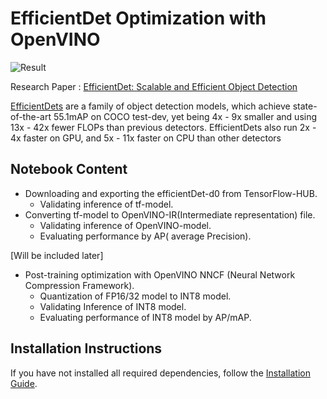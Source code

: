 # EfficientDet Optimization with OpenVINO

![Result](https://user-images.githubusercontent.com/71766106/226086430-a7e3cdc4-1f99-4c46-89f9-60dcbadea44a.png)

Research Paper : [EfficientDet: Scalable and Efficient Object Detection](https://openaccess.thecvf.com/content_CVPR_2020/papers/Tan_EfficientDet_Scalable_and_Efficient_Object_Detection_CVPR_2020_paper.pdf)

[EfficientDets](https://github.com/google/automl/tree/master/efficientdet) are a family of object detection models, which achieve state-of-the-art 55.1mAP on COCO test-dev, yet being 4x - 9x smaller and using 13x - 42x fewer FLOPs than previous detectors. EfficientDets also run 2x - 4x faster on GPU, and 5x - 11x faster on CPU than other detectors

## Notebook Content

* Downloading and exporting the efficientDet-d0 from TensorFlow-HUB.
  * Validating inference of tf-model.
* Converting tf-model to OpenVINO-IR(Intermediate representation) file.
  * Validating inference of OpenVINO-model.
  * Evaluating performance by AP( average Precision).

[Will be included later]
* Post-training optimization with OpenVINO NNCF (Neural Network Compression Framework).
  * Quantization of FP16/32 model to INT8 model.
  * Validating Inference of INT8 model.
  * Evaluating performance of INT8 model by AP/mAP.

## Installation Instructions

If you have not installed all required dependencies, follow the [Installation Guide](../../README.md).
